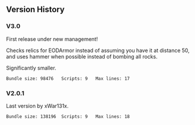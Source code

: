 ## Version History

### V3.0

First release under new management!

Checks relics for EODArmor instead of assuming you have it at distance 50, and
uses hammer when possible instead of bombing all rocks.

Significantly smaller.

```
Bundle size: 98476   Scripts: 9   Max lines: 17
```

### V2.0.1

Last version by xWar131x.

```
Bundle size: 138196  Scripts: 9   Max lines: 18
```
